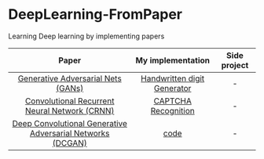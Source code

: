 # DeepLearning-FromPaper
Learning Deep learning by implementing papers

| Paper | My implementation | Side project |
|:-----:|:-----------------:|:------------:|
|[Generative Adversarial Nets (GANs)](https://arxiv.org/abs/1406.2661)| [Handwritten digit Generator](https://github.com/NinaM31/DeepLearning-FromPaper/tree/main/Gans) | - |
| [Convolutional Recurrent Neural Network (CRNN)](https://arxiv.org/abs/1507.05717) | [CAPTCHA Recognition](https://github.com/NinaM31/DeepLearning-FromPaper/tree/main/CRNN) | - |
| [Deep Convolutional Generative Adversarial Networks (DCGAN)](https://arxiv.org/pdf/1511.06434.pdf) | [code]() | - |